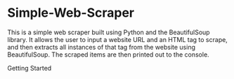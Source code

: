 # Simple-Web-Scraper
This is a simple web scraper built using Python and the BeautifulSoup library. It allows the user to input a website URL and an HTML tag to scrape, and then extracts all instances of that tag from the website using BeautifulSoup. The scraped items are then printed out to the console.

Getting Started
